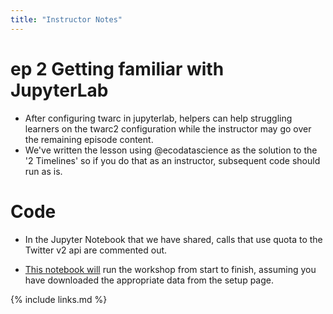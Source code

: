 ```yaml
---
title: "Instructor Notes"
---
```


# ep 2 Getting familiar with JupyterLab

* After configuring twarc in jupyterlab, helpers can help struggling learners on the twarc2 
  configuration while the instructor may go over the remaining episode content.
* We've written the lesson using @ecodatascience as the  solution to the '2 Timelines' 
  so if you do that as an instructor, subsequent code should run as is.

# Code
* In the Jupyter Notebook that we have shared, calls that use quota to the 
  Twitter v2 api are commented out.

* [This notebook will](../code/TwarcWorkshop_with_harvests.ipynb) run 
  the workshop from start to finish, assuming
  you have downloaded the appropriate data from the setup page.

{% include links.md %}
